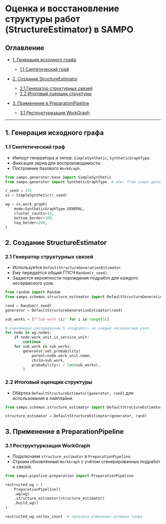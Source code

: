 # Оценка и восстановление структуры работ (StructureEstimator) в SAMPO

## Оглавление

* [1. Генерация исходного графа](#1-генерация-исходного-графа)

  * [1.1 Синтетический граф](#11-синтетический-граф)
* [2. Создание StructureEstimator](#2-создание-structureestimator)

  * [2.1 Генератор структурных связей](#21-генератор-структурных-связей)
  * [2.2 Итоговый оценщик структуры](#22-итоговый-оценщик-структуры)
* [3. Применение в PreparationPipeline](#3-применение-в-preparationpipeline)

  * [3.1 Реструктуризация WorkGraph](#31-реструктуризация-workgraph)

---

## 1. Генерация исходного графа

### 1.1 Синтетический граф

* Импорт генератора и типов: `SimpleSynthetic`, `SyntheticGraphType`.
* Фиксация зерна для воспроизводимости.
* Построение базового `WorkGraph`.

```python
from sampo.generator.base import SimpleSynthetic
from sampo.generator import SyntheticGraphType  # или: from sampo.generator.types import SyntheticGraphType

r_seed = 231
ss = SimpleSynthetic(r_seed)

wg = ss.work_graph(
    mode=SyntheticGraphType.GENERAL,
    cluster_counts=10,
    bottom_border=100,
    top_border=200,
)
```

## 2. Создание StructureEstimator

### 2.1 Генератор структурных связей

* Используется `DefaultStructureGenerationEstimator`.
* Ему передаётся общий ГПСЧ `Random(r_seed)`.
* Задаются вероятности порождения подработ для каждого несервисного узла.

```python
from random import Random
from sampo.schemas.structure_estimator import DefaultStructureGenerationEstimator

rand = Random(r_seed)
generator = DefaultStructureGenerationEstimator(rand)

sub_works = [f"Sub-work {i}" for i in range(5)]

# равномерно распределяем 5 «подработ» на каждый несервисный узел
for node in wg.nodes:
    if node.work_unit.is_service_unit:
        continue
    for sub_work in sub_works:
        generator.set_probability(
            parent=node.work_unit.name,
            child=sub_work,
            probability=1 / len(sub_works),
        )
```

### 2.2 Итоговый оценщик структуры

* Обёртка `DefaultStructureEstimator(generator, rand)` для использования в пайплайне.

```python
from sampo.schemas.structure_estimator import DefaultStructureEstimator

structure_estimator = DefaultStructureEstimator(generator, rand)
```

## 3. Применение в PreparationPipeline

### 3.1 Реструктуризация WorkGraph

* Подключаем `structure_estimator` в `PreparationPipeline`.
* Строим обновлённый `WorkGraph` с учётом сгенерированных подработ и связей.

```python
from sampo.pipeline.preparation import PreparationPipeline

restructed_wg = (
    PreparationPipeline()
    .wg(wg)
    .structure_estimator(structure_estimator)
    .build_wg()
)

restructed_wg.vertex_count  # проверка изменения размера графа
```
